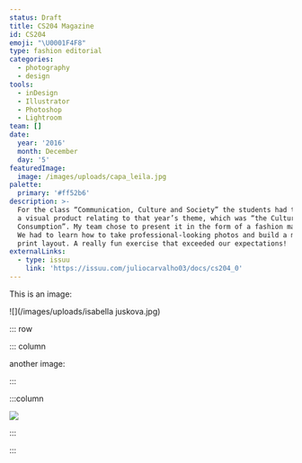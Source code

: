 ```yaml
---
status: Draft
title: CS204 Magazine
id: CS204
emoji: "\U0001F4F8"
type: fashion editorial
categories:
  - photography
  - design
tools:
  - inDesign
  - Illustrator
  - Photoshop
  - Lightroom
team: []
date:
  year: '2016'
  month: December
  day: '5'
featuredImage:
  image: /images/uploads/capa_leila.jpg
palette:
  primary: '#ff52b6'
description: >-
  For the class “Communication, Culture and Society” the students had to create
  a visual product relating to that year’s theme, which was “the Culture of
  Consumption”. My team chose to present it in the form of a fashion magazine.
  We had to learn how to take professional-looking photos and build a magazine
  print layout. A really fun exercise that exceeded our expectations!
externalLinks:
  - type: issuu
    link: 'https://issuu.com/juliocarvalho03/docs/cs204_0'
---
```

This is an image:

![](/images/uploads/isabella juskova.jpg)

::: row

::: column

another image:

:::

:::column

![](/images/uploads/unsplash4.jpg)

:::

:::